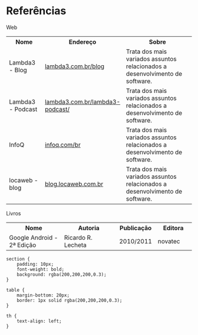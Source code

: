 # Referências 

<section>Web</section>

<table>
    <tr>
        <th width="20%">Nome</th>
        <th width="40%">Endereço</th>
        <th width="40%">Sobre</th>
    </tr>
    <tr>
        <td>Lambda3 - Blog</td>
        <td>
            <a href="www.lambda3.com.br/blog">
                lambda3.com.br/blog
            </a>
        </td>
        <td>
            Trata dos mais variados assuntos relacionados a desenvolvimento de software.
        </td>
    </tr>
    <tr>
        <td>Lambda3 - Podcast</td>
        <td>
            <a href="www.lambda3.com.br/lambda3-podcast">
                lambda3.com.br/lambda3-podcast/
            </a>
        </td>
        <td>
            Trata dos mais variados assuntos relacionados a desenvolvimento de software.
        </td>
    </tr>
    <tr>
        <td>InfoQ</td>
        <td>
            <a href="www.infoq.com/br">
                infoq.com/br
            </a>
        </td>
        <td>
            Trata dos mais variados assuntos relacionados a desenvolvimento de software.
        </td>
    </tr>
    <tr>
        <td>locaweb - blog</td>
        <td>
            <a href="blog.locaweb.com.br">
                blog.locaweb.com.br
            </a>
        </td>
        <td>
            Trata dos mais variados assuntos relacionados a desenvolvimento de software.
        </td>
    </tr>
</table>

<section>Livros</section>

<table>
    <tr>
        <th width="30%">Nome</th>
        <th width="30%">Autoria</th>
        <th width="20%">Publicação</th>
        <th width="20%">Editora</th>
    </tr>
    <tr>
        <td>Google Android - 2ª Edição</td>
        <td>Ricardo R. Lecheta</td>
        <td>2010/2011</td>        
        <td>novatec</td>  
    </tr>
</table>


    section {
        padding: 10px;
        font-weight: bold;
        background: rgba(200,200,200,0.3);
    }

    table {
        margin-bottom: 20px;
        border: 1px solid rgba(200,200,200,0.3);
    }
    
    th {
        text-align: left;
    }
